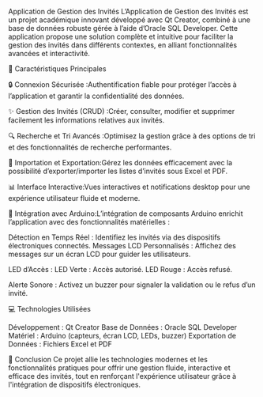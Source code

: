 Application de Gestion des Invités
L’Application de Gestion des Invités est un projet académique innovant développé avec Qt Creator, combiné à une base de données robuste gérée à l’aide d’Oracle SQL Developer. Cette application propose une solution complète et intuitive pour faciliter la gestion des invités dans différents contextes, en alliant fonctionnalités avancées et interactivité.

🌟 Caractéristiques Principales

🔒 Connexion Sécurisée :Authentification fiable pour protéger l’accès à l’application et garantir la confidentialité des données.

✨ Gestion des Invités (CRUD) :Créer, consulter, modifier et supprimer facilement les informations relatives aux invités.

🔍 Recherche et Tri Avancés :Optimisez la gestion grâce à des options de tri et des fonctionnalités de recherche performantes.

📂 Importation et Exportation:Gérez les données efficacement avec la possibilité d’exporter/importer les listes d’invités sous Excel et PDF.

📊 Interface Interactive:Vues interactives et notifications desktop pour une expérience utilisateur fluide et moderne.


🤖 Intégration avec Arduino:L’intégration de composants Arduino enrichit l’application avec des fonctionnalités matérielles :

Détection en Temps Réel : Identifiez les invités via des dispositifs électroniques connectés.
Messages LCD Personnalisés : Affichez des messages sur un écran LCD pour guider les utilisateurs.

LED d’Accès :
LED Verte : Accès autorisé.
LED Rouge : Accès refusé.

Alerte Sonore : Activez un buzzer pour signaler la validation ou le refus d’un invité.

💻 Technologies Utilisées

Développement : Qt Creator
Base de Données : Oracle SQL Developer
Matériel : Arduino (capteurs, écran LCD, LEDs, buzzer)
Exportation de Données : Fichiers Excel et PDF


🔗 Conclusion
Ce projet allie les technologies modernes et les fonctionnalités pratiques pour offrir une gestion fluide, interactive et efficace des invités, tout en renforçant l'expérience utilisateur grâce à l'intégration de dispositifs électroniques.

